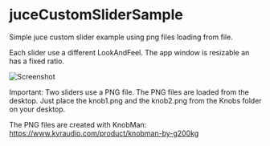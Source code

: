 # juceCustomSliderSample
Simple juce custom slider example using png files loading from file.

Each slider use a different LookAndFeel.
The app window is resizable an has a fixed ratio.

![Screenshot](https://raw.githubusercontent.com/Remberg/juceCustomSliderSample/master/screenshot.JPG)

Important:
Two sliders use a PNG file. The PNG files are loaded from the desktop.
Just place the knob1.png and the knob2.png from the Knobs folder on your desktop.

The PNG files are created with KnobMan:
https://www.kvraudio.com/product/knobman-by-g200kg
